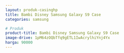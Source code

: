 ```yaml
---
layout: produk-casinghp
title: Bambi Disney Samsung Galaxy S9 Case
categories: samsung

# Produk
product-title: Bambi Disney Samsung Galaxy S9 Case
image-drive: 1pM64zOQbTfq9gETL1IwAcrylhiYnj4Yx
harga: 90000
---
```

